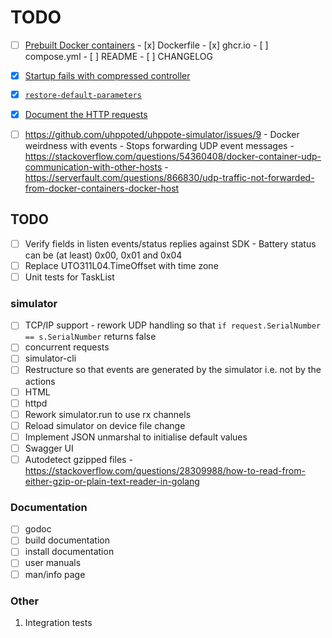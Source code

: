 # TODO

- [ ] [Prebuilt Docker containers](https://github.com/uhppoted/uhppoted/issues/47)
       - [x] Dockerfile
       - [x] ghcr.io
       - [ ] compose.yml
       - [ ] README
       - [ ] CHANGELOG

- [x] [Startup fails with compressed controller](https://github.com/uhppoted/uhppote-simulator/issues/12)
- [x] [`restore-default-parameters`](https://github.com/uhppoted/uhppoted/issues/48)
- [x] [Document the HTTP requests](https://github.com/uhppoted/uhppote-simulator/issues/11)

- [ ] https://github.com/uhppoted/uhppote-simulator/issues/9
      - Docker weirdness with events
      - Stops forwarding UDP event messages
      - https://stackoverflow.com/questions/54360408/docker-container-udp-communication-with-other-hosts
      - https://serverfault.com/questions/866830/udp-traffic-not-forwarded-from-docker-containers-docker-host

## TODO

- [ ] Verify fields in listen events/status replies against SDK
      - Battery status can be (at least) 0x00, 0x01 and 0x04
- [ ] Replace UTO311L04.TimeOffset with time zone
- [ ] Unit tests for TaskList

### simulator
- [ ] TCP/IP support
      - rework UDP handling so that `if request.SerialNumber == s.SerialNumber` returns false
- [ ] concurrent requests
- [ ] simulator-cli
- [ ] Restructure so that events are generated by the simulator i.e. not by the actions
- [ ] HTML
- [ ] httpd
- [ ] Rework simulator.run to use rx channels
- [ ] Reload simulator on device file change
- [ ] Implement JSON unmarshal to initialise default values
- [ ] Swagger UI
- [ ] Autodetect gzipped files 
      - https://stackoverflow.com/questions/28309988/how-to-read-from-either-gzip-or-plain-text-reader-in-golang

### Documentation

- [ ] godoc
- [ ] build documentation
- [ ] install documentation
- [ ] user manuals
- [ ] man/info page

### Other

1.  Integration tests
